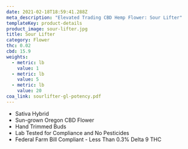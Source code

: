 ```yaml
---
date: 2021-02-18T18:59:41.288Z
meta_description: "Elevated Trading CBD Hemp Flower: Sour Lifter"
templateKey: product-details
product_image: sour-lifter.jpg
title: Sour Lifter
category: Flower
thc: 0.02
cbd: 15.9
weights:
  - metric: lb
    value: 1
  - metric: lb
    value: 5
  - metric: lb
    value: 20
coa_link: sourlifter-gl-potency.pdf
---
```



* Sativa Hybrid
* Sun-grown Oregon CBD Flower
* Hand Trimmed Buds
* Lab Tested for Compliance and No Pesticides
* Federal Farm Bill Compliant - Less Than 0.3% Delta 9 THC